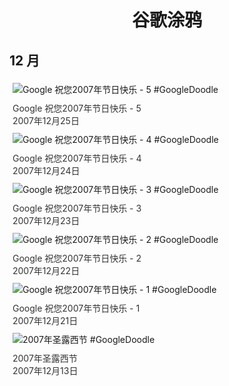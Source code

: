 
<h1 align="center"> 谷歌涂鸦 </h1>




## 12 月

<div class="image">


<img src="//www.google.com/logos/2007/holiday07_4.gif" alt="Google 祝您2007年节日快乐 - 5 #GoogleDoodle" style="margin: 5px"/>
<div class="info" style="font-size: 14px; color:#333333; margin:5px"><div class="title">Google 祝您2007年节日快乐 - 5</div><div class="date">2007年12月25日</div></div>

<img src="//www.google.com/logos/2007/holiday07_5.gif" alt="Google 祝您2007年节日快乐 - 4 #GoogleDoodle" style="margin: 5px"/>
<div class="info" style="font-size: 14px; color:#333333; margin:5px"><div class="title">Google 祝您2007年节日快乐 - 4</div><div class="date">2007年12月24日</div></div>

<img src="//www.google.com/logos/2007/holiday07_3.gif" alt="Google 祝您2007年节日快乐 - 3 #GoogleDoodle" style="margin: 5px"/>
<div class="info" style="font-size: 14px; color:#333333; margin:5px"><div class="title">Google 祝您2007年节日快乐 - 3</div><div class="date">2007年12月23日</div></div>

<img src="//www.google.com/logos/2007/holiday07_2.gif" alt="Google 祝您2007年节日快乐 - 2 #GoogleDoodle" style="margin: 5px"/>
<div class="info" style="font-size: 14px; color:#333333; margin:5px"><div class="title">Google 祝您2007年节日快乐 - 2</div><div class="date">2007年12月22日</div></div>

<img src="//www.google.com/logos/2007/holiday07_1.gif" alt="Google 祝您2007年节日快乐 - 1 #GoogleDoodle" style="margin: 5px"/>
<div class="info" style="font-size: 14px; color:#333333; margin:5px"><div class="title">Google 祝您2007年节日快乐 - 1</div><div class="date">2007年12月21日</div></div>

<img src="//www.google.com/logos/2007/santalucia07.gif" alt="2007年圣露西节 #GoogleDoodle" style="margin: 5px"/>
<div class="info" style="font-size: 14px; color:#333333; margin:5px"><div class="title">2007年圣露西节</div><div class="date">2007年12月13日</div></div>

</div>









